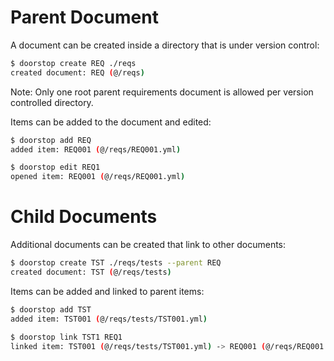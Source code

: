 # Parent Document

A document can be created inside a directory that is under version control:

```sh
$ doorstop create REQ ./reqs
created document: REQ (@/reqs)
```
Note: Only one root parent requirements document is allowed per version controlled directory.

Items can be added to the document and edited:

```sh
$ doorstop add REQ
added item: REQ001 (@/reqs/REQ001.yml)

$ doorstop edit REQ1
opened item: REQ001 (@/reqs/REQ001.yml)
```

# Child Documents

Additional documents can be created that link to other documents:

```sh
$ doorstop create TST ./reqs/tests --parent REQ
created document: TST (@/reqs/tests)
```

Items can be added and linked to parent items:

```sh
$ doorstop add TST
added item: TST001 (@/reqs/tests/TST001.yml)

$ doorstop link TST1 REQ1
linked item: TST001 (@/reqs/tests/TST001.yml) -> REQ001 (@/reqs/REQ001.yml)
```
